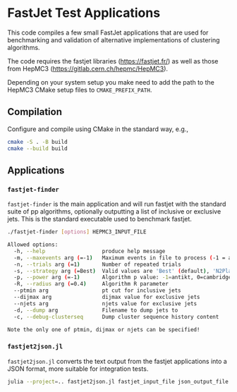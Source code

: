 # FastJet Test Applications

This code compiles a few small FastJet applications that are used for
benchmarking and validation of alternative implementations of clustering
algorithms.

The code requires the fastjet libraries (<https://fastjet.fr/>) as well as those
from HepMC3 (<https://gitlab.cern.ch/hepmc/HepMC3>).

Depending on your system setup you make need to add the path to the HepMC3 CMake
setup files to `CMAKE_PREFIX_PATH`.

## Compilation

Configure and compile using CMake in the standard way, e.g.,

```sh
cmake -S . -B build
cmake --build build
```

## Applications

### `fastjet-finder`

`fastjet-finder` is the main application and will run fastjet with the standard
suite of pp algorithms, optionally outputting a list of inclusive or exclusive
jets. This is the standard executable used to benchmark fastjet.

```sh
./fastjet-finder [options] HEPMC3_INPUT_FILE

Allowed options:
  -h, --help                  produce help message
  -m, --maxevents arg (=-1)   Maximum events in file to process (-1 = all events)
  -n, --trials arg (=1)       Number of repeated trials
  -s, --strategy arg (=Best)  Valid values are 'Best' (default), 'N2Plain', 'N2Tiled'
  -p, --power arg (=-1)       Algorithm p value: -1=antikt, 0=cambridge_aachen, 1=inclusive kt
  -R, --radius arg (=0.4)     Algorithm R parameter
  --ptmin arg                 pt cut for inclusive jets
  --dijmax arg                dijmax value for exclusive jets
  --njets arg                 njets value for exclusive jets
  -d, --dump arg              Filename to dump jets to
  -c, --debug-clusterseq      Dump cluster sequence history content

Note the only one of ptmin, dijmax or njets can be specified!
```

### `fastjet2json.jl`

`fastjet2json.jl` converts the text output from the fastjet applications into a
JSON format, more suitable for integration tests.

```sh
julia --project=.. fastjet2json.jl fastjet_input_file json_output_file
```
